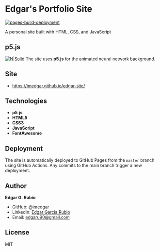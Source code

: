 # Edgar's Portfolio Site

[![pages-build-deployment](https://github.com/imedgar/edgar-site/actions/workflows/pages/pages-build-deployment/badge.svg?branch=master)](https://github.com/imedgar/edgar-site/actions/workflows/pages/pages-build-deployment)

A personal site built with HTML, CSS, and JavaScript

## p5.js

[![N|Solid](https://p5js.org/assets/img/p5js.svg)](https://p5js.org)
The site uses **p5.js** for the animated neural network background.

## Site

- <https://imedgar.github.io/edgar-site/>

## Technologies

- **p5.js**
- **HTML5**
- **CSS3**
- **JavaScript**
- **FontAwesome**

## Deployment

The site is automatically deployed to GitHub Pages from the `master` branch using GitHub Actions. Any commits to the main branch trigger a new deployment.

## Author

**Edgar G. Rubio**

- GitHub: [@imedgar](https://github.com/imedgar)
- LinkedIn: [Edgar Garcia Rubio](https://www.linkedin.com/in/edgar-garcia-rubio/)
- Email: <edgaru90@gmail.com>

## License

MIT
